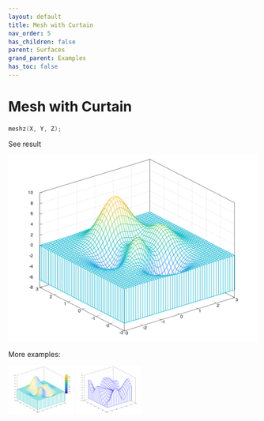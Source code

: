 ```yaml
---
layout: default
title: Mesh with Curtain
nav_order: 5
has_children: false
parent: Surfaces
grand_parent: Examples
has_toc: false
---
```

# Mesh with Curtain

```cpp
meshz(X, Y, Z);
```


See result

[![example_meshz_1](meshz/meshz_1.png)](../../../examples/surfaces/meshz/meshz_1.cpp)

More examples:
    
[![example_meshz_2](meshz/meshz_2_thumb.png)](../../../examples/surfaces/meshz/meshz_2.cpp)  [![example_meshz_3](meshz/meshz_3_thumb.png)](../../../examples/surfaces/meshz/meshz_3.cpp)

  


